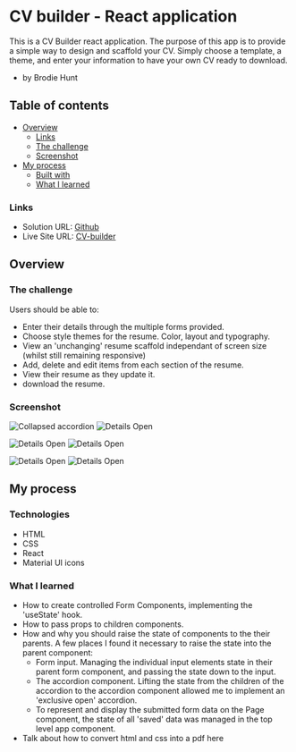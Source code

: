 # CV builder - React application
This is a CV Builder react application. The purpose of this app is to provide a simple way to design and scaffold your CV. Simply choose a template, a theme, and enter your information to have your own CV ready to download. 
- by Brodie Hunt

## Table of contents

- [Overview](#overview)
  - [Links](#links)
  - [The challenge](#the-challenge)
  - [Screenshot](#screenshot)
- [My process](#my-process)
  - [Built with](#technologies)
  - [What I learned](#what-i-learned)
 


### Links

- Solution URL: [Github](https://github.com/brodiehunt/cv-builder)
- Live Site URL: [CV-builder](https://brodiehunt-cv-builder.netlify.app/)

## Overview

### The challenge

Users should be able to:

- Enter their details through the multiple forms provided.
- Choose style themes for the resume. Color, layout and typography.
- View an 'unchanging' resume scaffold independant of screen size (whilst still remaining responsive)
- Add, delete and edit items from each section of the resume.
- View their resume as they update it. 
- download the resume. 


### Screenshot

![Collapsed accordion](./docs/screenshot1.png)
![Details Open](./docs/screenshot2.png)

![Details Open](./docs/screenshot3.png)
![Details Open](./docs/screenshot4.png)

![Details Open](./docs/screenshot5.png)
![Details Open](./docs/screenshot6.png)


## My process

### Technologies
- HTML
- CSS
- React
- Material UI icons

### What I learned

- How to create controlled Form Components, implementing the 'useState' hook.
- How to pass props to children components. 
- How and why you should raise the state of components to the their parents. A few places I found it necessary to raise the state into the parent component:
    - Form input. Managing the individual input elements state in their parent form component, and passing the state down to the input. 
    - The accordion component. Lifting the state from the children of the accordion to the accordion component allowed me to implement an 'exclusive open' accordion. 
    - To represent and display the submitted form data on the Page component, the state of all 'saved' data was managed in the top level app component. 
- Talk about how to convert html and css into a pdf here


